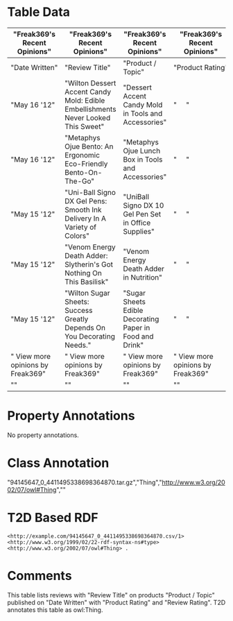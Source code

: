# Table Data

| "Freak369's Recent Opinions"           | "Freak369's Recent Opinions"                                                      | "Freak369's Recent Opinions"                             | "Freak369's Recent Opinions"           | "Freak369's Recent Opinions"           |    |
|----------------------------------------|-----------------------------------------------------------------------------------|----------------------------------------------------------|----------------------------------------|----------------------------------------|----|
| "Date&nbsp;Written"                    | "Review Title"                                                                    | "Product / Topic"                                        | "Product&nbsp;Rating"                  | "Review Rating"                        |    |
| "May&nbsp;16&nbsp;'12"                 | "Wilton Dessert Accent Candy Mold: Edible Embellishments Never Looked This Sweet" | "Dessert Accent Candy Mold in Tools and Accessories"     | "&nbsp;&nbsp;&nbsp;&nbsp;&nbsp;"       | "Not Yet Rated"                        |    |
| "May&nbsp;16&nbsp;'12"                 | "Metaphys Ojue Bento: An Ergonomic Eco-Friendly Bento-On-The-Go"                  | "Metaphys Ojue Lunch Box in Tools and Accessories"       | "&nbsp;&nbsp;&nbsp;&nbsp;&nbsp;"       | "Very Helpful"                         |    |
| "May&nbsp;15&nbsp;'12"                 | "Uni-Ball Signo DX Gel Pens: Smooth Ink Delivery In A Variety of Colors"          | "UniBall Signo DX 10 Gel Pen Set in Office Supplies"     | "&nbsp;&nbsp;&nbsp;&nbsp;&nbsp;"       | "Very Helpful"                         |    |
| "May&nbsp;15&nbsp;'12"                 | "Venom Energy Death Adder: Slytherin's Got Nothing On This Basilisk"              | "Venom Energy Death Adder in Nutrition"                  | "&nbsp;&nbsp;&nbsp;&nbsp;&nbsp;"       | "Very Helpful"                         |    |
| "May&nbsp;15&nbsp;'12"                 | "Wilton Sugar Sheets: Success Greatly Depends On You Decorating Needs."           | "Sugar Sheets Edible Decorating Paper in Food and Drink" | "&nbsp;&nbsp;&nbsp;&nbsp;&nbsp;"       | "Very Helpful"                         |    |
| "&nbsp;View more opinions by Freak369" | "&nbsp;View more opinions by Freak369"                                            | "&nbsp;View more opinions by Freak369"                   | "&nbsp;View more opinions by Freak369" | "&nbsp;View more opinions by Freak369" |    |
| ""                                     | ""                                                                                | ""                                                       | ""                                     | ""                                     | "" |


# Property Annotations

No property annotations.

# Class Annotation

"94145647_0_4411495338698364870.tar.gz","Thing","http://www.w3.org/2002/07/owl#Thing",""

# T2D Based RDF
```
<http://example.com/94145647_0_4411495338698364870.csv/1> <http://www.w3.org/1999/02/22-rdf-syntax-ns#type> <http://www.w3.org/2002/07/owl#Thing> .
```

# Comments
This table lists reviews with "Review Title" on products "Product / Topic" published on "Date Written" with "Product Rating" and "Review Rating".
T2D annotates this table as owl:Thing.
